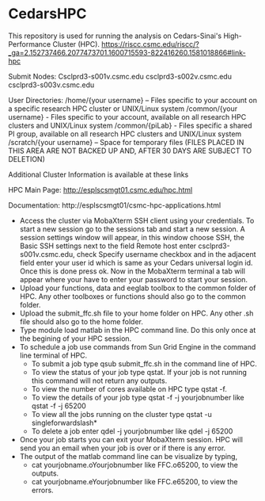 # CedarsHPC
This repository is used for running the analysis on Cedars-Sinai's High-Performance Cluster (HPC). https://riscc.csmc.edu/riscc/?_ga=2.152737466.2077473701.1600715593-822416260.1581018866#link-hpc

Submit Nodes:
Csclprd3-s001v.csmc.edu
csclprd3-s002v.csmc.edu
csclprd3-s003v.csmc.edu

User Directories:
/home/{your username} – Files specific to your account on a specific research HPC cluster or UNIX/Linux system
/common/{your username} - Files specific to your account, available on all research HPC clusters and UNIX/Linux system
/common/{piLab} - Files specific a shared PI group, available on all research HPC clusters and UNIX/Linux system
/scratch/{your username} – Space for temporary files (FILES PLACED IN THIS AREA ARE NOT BACKED UP AND, AFTER 30 DAYS ARE SUBJECT TO DELETION)

Additional Cluster Information is available at these links

HPC Main Page:
http://esplscsmgt01.csmc.edu/hpc.html

Documentation:
http://esplscsmgt01/csmc-hpc-applications.html

 - Access the cluster via MobaXterm SSH client using your credentials. To start a new session go to the sessions tab and start a new session. A session settings window will appear, in this window choose SSH, the Basic SSH settings next to the field Remote host enter csclprd3-s001v.csmc.edu, check Specify username checkbox and in the adjacent field enter your user id which is same as your Cedars universal login id. Once this is done press ok. Now in the MobaXterm terminal a tab will appear where your have to enter your password to start your session.     
 - Upload your functions, data and eeglab toolbox to the common folder of HPC. Any other toolboxes or functions should also go to the common folder.  
 - Upload the submit_ffc.sh file to your home folder on HPC. Any other .sh file should also go to the home folder.  
 - Type module load matlab in the HPC command line. Do this only once at the begining of your HPC session. 
 - To schedule a job use commands from Sun Grid Engine in the command line terminal of HPC. 
     - To submit a job type qsub submit_ffc.sh in the command line of HPC. 
     - To view the status of your job type qstat. If your job is not running this command will not return any outputs.
     - To view the number of cores available on HPC type qstat -f.
     - To view the details of your job type qstat -f -j yourjobnumber like qstat -f -j 65200
     - To view all the jobs running on the cluster type qstat -u singleforwardslash*
     - To delete a job enter qdel -j yourjobnumber like qdel -j 65200
 - Once your job starts you can exit your MobaXterm session. HPC will send you an email when your job is over or if there is any error. 
 - The output of the matlab command line can be visualize by typing, 
      - cat yourjobname.oYourjobnumber like FFC.o65200, to view the outputs.
      - cat yourjobname.eYourjobnumber like FFC.e65200, to view the errors.
